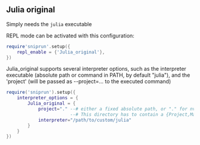 ## Julia original

Simply needs the `julia` executable

REPL mode can be activated with this configuration:

```lua
require'sniprun'.setup({
    repl_enable = {'Julia_original'},
})
```
Julia_original supports several interpreter options, such as the interpreter executable (absolute path or command in PATH, by default "julia"), and the 'project' (will be passed as --project=... to the executed command)

```lua
require('sniprun').setup({
    interpreter_options = {
        Julia_original = {
            project="." --# either a fixed absolute path, or "." for nvim's current directory (from echo getcwd()  )
                        --# This directory has to contain a {Project,Manifest}.toml !
            interpreter="/path/to/custom/julia"
        }
    }
}) 
```

